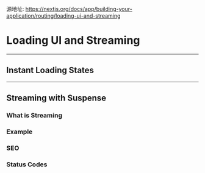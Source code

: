 源地址: https://nextjs.org/docs/app/building-your-application/routing/loading-ui-and-streaming

# Loading UI and Streaming

---

## Instant Loading States

---

## Streaming with Suspense

### What is Streaming

### Example

### SEO

### Status Codes
